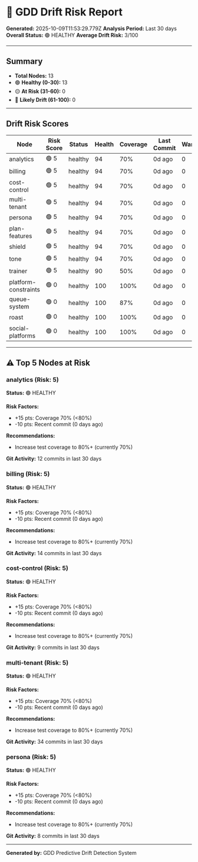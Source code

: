 # 🔮 GDD Drift Risk Report

**Generated:** 2025-10-09T11:53:29.779Z
**Analysis Period:** Last 30 days
**Overall Status:** 🟢 HEALTHY
**Average Drift Risk:** 3/100

---

## Summary

- **Total Nodes:** 13
- 🟢 **Healthy (0-30):** 13
- 🟡 **At Risk (31-60):** 0
- 🔴 **Likely Drift (61-100):** 0

---

## Drift Risk Scores

| Node | Risk Score | Status | Health | Coverage | Last Commit | Warnings |
|------|------------|--------|--------|----------|-------------|----------|
| analytics | 🟢 5 | healthy | 94 | 70% | 0d ago | 0 |
| billing | 🟢 5 | healthy | 94 | 70% | 0d ago | 0 |
| cost-control | 🟢 5 | healthy | 94 | 70% | 0d ago | 0 |
| multi-tenant | 🟢 5 | healthy | 94 | 70% | 0d ago | 0 |
| persona | 🟢 5 | healthy | 94 | 70% | 0d ago | 0 |
| plan-features | 🟢 5 | healthy | 94 | 70% | 0d ago | 0 |
| shield | 🟢 5 | healthy | 94 | 70% | 0d ago | 0 |
| tone | 🟢 5 | healthy | 94 | 70% | 0d ago | 0 |
| trainer | 🟢 5 | healthy | 90 | 50% | 0d ago | 0 |
| platform-constraints | 🟢 0 | healthy | 100 | 100% | 0d ago | 0 |
| queue-system | 🟢 0 | healthy | 100 | 87% | 0d ago | 0 |
| roast | 🟢 0 | healthy | 100 | 100% | 0d ago | 0 |
| social-platforms | 🟢 0 | healthy | 100 | 100% | 0d ago | 0 |

---

## ⚠️ Top 5 Nodes at Risk

### analytics (Risk: 5)

**Status:** 🟢 HEALTHY

**Risk Factors:**
- +15 pts: Coverage 70% (<80%)
- -10 pts: Recent commit (0 days ago)

**Recommendations:**
- Increase test coverage to 80%+ (currently 70%)

**Git Activity:** 12 commits in last 30 days

### billing (Risk: 5)

**Status:** 🟢 HEALTHY

**Risk Factors:**
- +15 pts: Coverage 70% (<80%)
- -10 pts: Recent commit (0 days ago)

**Recommendations:**
- Increase test coverage to 80%+ (currently 70%)

**Git Activity:** 14 commits in last 30 days

### cost-control (Risk: 5)

**Status:** 🟢 HEALTHY

**Risk Factors:**
- +15 pts: Coverage 70% (<80%)
- -10 pts: Recent commit (0 days ago)

**Recommendations:**
- Increase test coverage to 80%+ (currently 70%)

**Git Activity:** 9 commits in last 30 days

### multi-tenant (Risk: 5)

**Status:** 🟢 HEALTHY

**Risk Factors:**
- +15 pts: Coverage 70% (<80%)
- -10 pts: Recent commit (0 days ago)

**Recommendations:**
- Increase test coverage to 80%+ (currently 70%)

**Git Activity:** 34 commits in last 30 days

### persona (Risk: 5)

**Status:** 🟢 HEALTHY

**Risk Factors:**
- +15 pts: Coverage 70% (<80%)
- -10 pts: Recent commit (0 days ago)

**Recommendations:**
- Increase test coverage to 80%+ (currently 70%)

**Git Activity:** 8 commits in last 30 days

---

**Generated by:** GDD Predictive Drift Detection System
